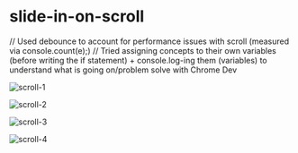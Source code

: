 # slide-in-on-scroll
// Used debounce to account for performance issues with scroll (measured via console.count(e);) // Tried assigning concepts to their own variables (before writing the if statement) + console.log-ing them (variables) to understand what is going on/problem solve with Chrome Dev

![scroll-1](https://user-images.githubusercontent.com/44883733/55664394-e9f37d80-57fa-11e9-8981-409b615db738.png)

![scroll-2](https://user-images.githubusercontent.com/44883733/55664396-ebbd4100-57fa-11e9-96b5-3a71dd9ef466.png)

![scroll-3](https://user-images.githubusercontent.com/44883733/55664397-ef50c800-57fa-11e9-9ee8-0ca898391a76.png)

![scroll-4](https://user-images.githubusercontent.com/44883733/55664400-f1b32200-57fa-11e9-8d8d-98bc8494ab24.png)
